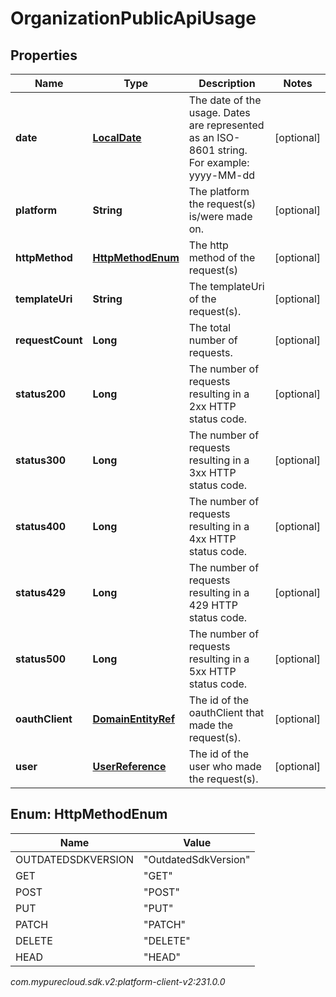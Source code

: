 # OrganizationPublicApiUsage


## Properties

| Name | Type | Description | Notes |
| ------------ | ------------- | ------------- | ------------- |
| **date** | [**LocalDate**](LocalDate) | The date of the usage. Dates are represented as an ISO-8601 string. For example: yyyy-MM-dd |  [optional] |
| **platform** | **String** | The platform the request(s) is/were made on. |  [optional] |
| **httpMethod** | [**HttpMethodEnum**](#Enum--HttpMethodEnum) | The http method of the request(s) |  [optional] |
| **templateUri** | **String** | The templateUri of the request(s). |  [optional] |
| **requestCount** | **Long** | The total number of requests. |  [optional] |
| **status200** | **Long** | The number of requests resulting in a 2xx HTTP status code. |  [optional] |
| **status300** | **Long** | The number of requests resulting in a 3xx HTTP status code. |  [optional] |
| **status400** | **Long** | The number of requests resulting in a 4xx HTTP status code. |  [optional] |
| **status429** | **Long** | The number of requests resulting in a 429 HTTP status code. |  [optional] |
| **status500** | **Long** | The number of requests resulting in a 5xx HTTP status code. |  [optional] |
| **oauthClient** | [**DomainEntityRef**](DomainEntityRef) | The id of the oauthClient that made the request(s). |  [optional] |
| **user** | [**UserReference**](UserReference) | The id of the user who made the request(s). |  [optional] |


## Enum: HttpMethodEnum

| Name | Value |
| ---- | ----- |
| OUTDATEDSDKVERSION | &quot;OutdatedSdkVersion&quot; | 
| GET | &quot;GET&quot; | 
| POST | &quot;POST&quot; | 
| PUT | &quot;PUT&quot; | 
| PATCH | &quot;PATCH&quot; | 
| DELETE | &quot;DELETE&quot; | 
| HEAD | &quot;HEAD&quot; | 




_com.mypurecloud.sdk.v2:platform-client-v2:231.0.0_
